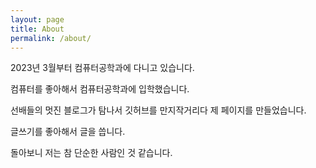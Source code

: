 ```yaml
---
layout: page
title: About
permalink: /about/
---
```


2023년 3월부터 컴퓨터공학과에 다니고 있습니다.

컴퓨터를 좋아해서 컴퓨터공학과에 입학했습니다.

선배들의 멋진 블로그가 탐나서 깃허브를 만지작거리다 제 페이지를 만들었습니다.

글쓰기를 좋아해서 글을 씁니다.

돌아보니 저는 참 단순한 사람인 것 같습니다.
